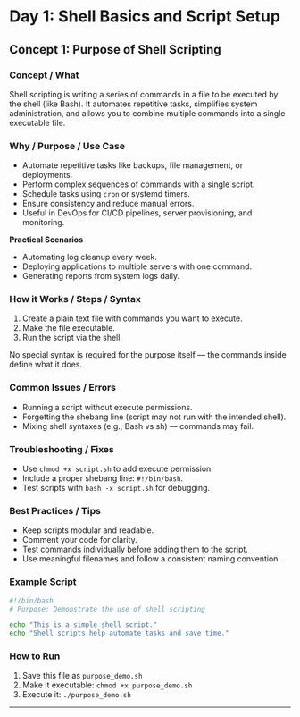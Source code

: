 # Day 1: Shell Basics and Script Setup

## Concept 1: Purpose of Shell Scripting

### Concept / What

Shell scripting is writing a series of commands in a file to be executed by the shell (like Bash). It automates repetitive tasks, simplifies system administration, and allows you to combine multiple commands into a single executable file.

### Why / Purpose / Use Case

* Automate repetitive tasks like backups, file management, or deployments.
* Perform complex sequences of commands with a single script.
* Schedule tasks using `cron` or systemd timers.
* Ensure consistency and reduce manual errors.
* Useful in DevOps for CI/CD pipelines, server provisioning, and monitoring.

**Practical Scenarios**

* Automating log cleanup every week.
* Deploying applications to multiple servers with one command.
* Generating reports from system logs daily.

### How it Works / Steps / Syntax

1. Create a plain text file with commands you want to execute.
2. Make the file executable.
3. Run the script via the shell.

No special syntax is required for the purpose itself — the commands inside define what it does.

### Common Issues / Errors

* Running a script without execute permissions.
* Forgetting the shebang line (script may not run with the intended shell).
* Mixing shell syntaxes (e.g., Bash vs sh) — commands may fail.

### Troubleshooting / Fixes

* Use `chmod +x script.sh` to add execute permission.
* Include a proper shebang line: `#!/bin/bash`.
* Test scripts with `bash -x script.sh` for debugging.

### Best Practices / Tips

* Keep scripts modular and readable.
* Comment your code for clarity.
* Test commands individually before adding them to the script.
* Use meaningful filenames and follow a consistent naming convention.

### Example Script

```bash
#!/bin/bash
# Purpose: Demonstrate the use of shell scripting

echo "This is a simple shell script."
echo "Shell scripts help automate tasks and save time."
```

### How to Run

1. Save this file as `purpose_demo.sh`
2. Make it executable: `chmod +x purpose_demo.sh`
3. Execute it: `./purpose_demo.sh`

---
